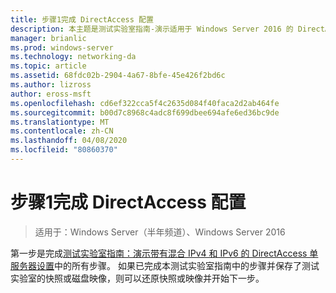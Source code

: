 ```yaml
---
title: 步骤1完成 DirectAccess 配置
description: 本主题是测试实验室指南-演示适用于 Windows Server 2016 的 DirectAccess 多站点部署的一部分
manager: brianlic
ms.prod: windows-server
ms.technology: networking-da
ms.topic: article
ms.assetid: 68fdc02b-2904-4a67-8bfe-45e426f2bd6c
ms.author: lizross
author: eross-msft
ms.openlocfilehash: cd6ef322cca5f4c2635d084f40faca2d2ab464fe
ms.sourcegitcommit: b00d7c8968c4adc8f699dbee694afe6ed36bc9de
ms.translationtype: MT
ms.contentlocale: zh-CN
ms.lasthandoff: 04/08/2020
ms.locfileid: "80860370"
---
```

# <a name="step-1-complete-the-directaccess-configuration"></a>步骤1完成 DirectAccess 配置

>适用于：Windows Server（半年频道）、Windows Server 2016

第一步是完成[测试实验室指南：演示带有混合 IPv4 和 IPv6 的 DirectAccess 单服务器设置](https://go.microsoft.com/fwlink/p/?LinkId=237004)中的所有步骤。 如果已完成本测试实验室指南中的步骤并保存了测试实验室的快照或磁盘映像，则可以还原快照或映像并开始下一步。 
